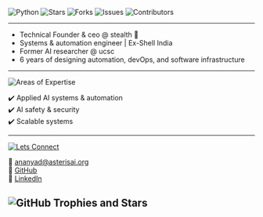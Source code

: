 ![Python](https://img.shields.io/badge/_Python-v3.12-F7C1D9?style=flat&logo=python&logoColor=FDF5E6&labelColor=8B5E83&logoSize=40)  ![Stars](https://img.shields.io/badge/Stars-2-FFF9C4?style=flat&labelColor=8B5E83&logo=github&logoColor=FDF5E6) ![Forks](https://img.shields.io/badge/Forks-0-C8E6C9?style=flat&labelColor=8B5E83&logo=github&logoColor=FDF5E6) 
![Issues](https://img.shields.io/badge/Issues-0-BBDEFB?style=flat&labelColor=8B5E83&logo=github&logoColor=FDF5E6) ![Contributors](https://img.shields.io/badge/Contributors-2-F8BBD0?style=flat&labelColor=8B5E83&logo=github&logoColor=FDF5E6)




---                        

- Technical Founder & ceo @ stealth 💫 
- Systems & automation engineer | Ex-Shell India 
- Former AI researcher @ ucsc
- 6 years of designing automation, devOps, and software infrastructure  

---

![Areas of Expertise](https://img.shields.io/badge/Areas_of_Expertise-F7C1D9?style=flat&labelColor=8B5E83&logo=gear&logoColor=FDF5E6)


  ✔️ Applied AI systems & automation  
  ✔️ AI safety & security  
  ✔️ Scalable systems  

 
---

[![Lets Connect](https://img.shields.io/badge/Let’s_Connect-F7C1D9?style=flat&logo=googlechrome&logoColor=FDF5E6&labelColor=8B5E83)](mailto:founder@asterisai.org)

📧 [ananyad@asterisai.org](mailto:founder@asterisai.org)  
🔗 [GitHub](https://github.com/ananyadd)  
💼 [LinkedIn](https://www.linkedin.com/in/ananya-das-a3016059/)

## ![GitHub Trophies and Stars](https://img.shields.io/badge/GitHub_Trophies_&_Stars-F7C1D9?style=flat&labelColor=8B5E83&logo=github&logoColor=FDF5E6)

